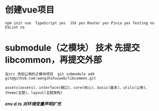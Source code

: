 # 创建vue项目
```
npm init vue  TypeScript yes  JSX yes Router yes Pinia yes Testing no ESLint no
```

# submodule（之模块） 技术 先提交libcommon，再提交外部
```
在src 添加公用的之模块项目  git submodule add git@github.com:wangzhihuiweb/libcommon.git
```

```
assets(assets)、interface(接口)、core(核心)、basic(基本)、utils(公用)、theme(主题)、layout(主题架构) 
```
##### env.d.ts 对环境变量声明扩充